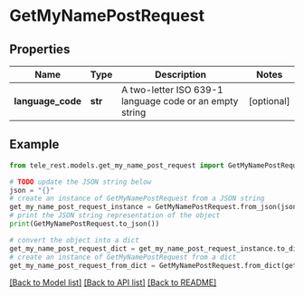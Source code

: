 # GetMyNamePostRequest


## Properties

Name | Type | Description | Notes
------------ | ------------- | ------------- | -------------
**language_code** | **str** | A two-letter ISO 639-1 language code or an empty string | [optional] 

## Example

```python
from tele_rest.models.get_my_name_post_request import GetMyNamePostRequest

# TODO update the JSON string below
json = "{}"
# create an instance of GetMyNamePostRequest from a JSON string
get_my_name_post_request_instance = GetMyNamePostRequest.from_json(json)
# print the JSON string representation of the object
print(GetMyNamePostRequest.to_json())

# convert the object into a dict
get_my_name_post_request_dict = get_my_name_post_request_instance.to_dict()
# create an instance of GetMyNamePostRequest from a dict
get_my_name_post_request_from_dict = GetMyNamePostRequest.from_dict(get_my_name_post_request_dict)
```
[[Back to Model list]](../README.md#documentation-for-models) [[Back to API list]](../README.md#documentation-for-api-endpoints) [[Back to README]](../README.md)


